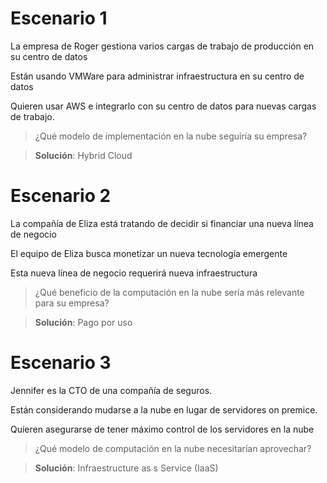 # Escenario 1

La empresa de Roger gestiona varios cargas de trabajo de producción en su centro de datos

Están usando VMWare para administrar infraestructura en su centro de datos

Quieren usar AWS e integrarlo con su centro de datos para nuevas cargas de trabajo. 

> ¿Qué modelo de implementación en la nube seguiría su empresa?

> **Solución**: Hybrid Cloud

# Escenario 2

La compañía de Eliza está tratando de decidir si financiar una nueva línea de negocio

El equipo de Eliza busca monetizar un nueva tecnología emergente

Esta nueva línea de negocio requerirá nueva infraestructura

>¿Qué beneficio de la computación en la nube sería más relevante para su empresa?

> **Solución**: Pago por uso

# Escenario 3

Jennifer es la CTO de una compañía de seguros.

Están considerando mudarse a la nube en lugar de servidores on premice. 

Quieren asegurarse de tener máximo control de los servidores en la nube

>¿Qué modelo de computación en la nube necesitarían aprovechar?

> **Solución**: Infraestructure as s Service (IaaS)